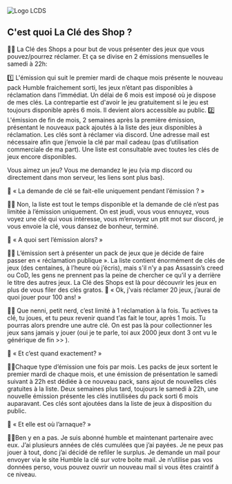 ![Logo LCDS](https://shelter.moe/system/accounts/headers/109/840/972/378/027/638/original/15f3bc52e9803e1d.jpg)

## C'est quoi La Clé des Shop ?

👨‍🏫 La Clé des Shops a pour but de vous présenter des jeux que vous pouvez/pourrez réclamer. Et ça se divise en 2 émissions mensuelles le samedi à 22h:

   1️⃣ L'émission qui suit le premier mardi de chaque mois présente le nouveau pack Humble fraichement sorti, les jeux n’étant pas disponibles à réclamation dans l’immédiat. Un délai de 6 mois est imposé où je dispose de mes clés. La contrepartie est d'avoir le jeu gratuitement si le jeu est toujours disponible après 6 mois. Il devient alors accessible au public.
   2️⃣ L'émission de fin de mois, 2 semaines après la première émission, présentant le nouveaux pack ajoutés à la liste des jeux disponibles à réclamation. Les clés sont à réclamer via discord. Une adresse mail est nécessaire afin que j’envoie la clé par mail cadeau (pas d’utilisation commerciale de ma part). Une liste est consultable avec toutes les clés de jeux encore disponibles. 

Vous aimez un jeu? Vous me demandez le jeu (via mp discord ou directement dans mon serveur, les liens sont plus bas).

🤔 « La demande de clé se fait-elle uniquement pendant l’émission ? »

👨‍🏫 Non, la liste est tout le temps disponible et la demande de clé n’est pas limitée à l’émission uniquement. On est jeudi, vous vous ennuyez, vous voyez une clé qui vous intéresse, vous m’envoyez un ptit mot sur discord, je vous envoie la clé, vous dansez de bonheur, terminé.

🤔 « A quoi sert l’émission alors? »

👨‍🏫 L’émission sert à présenter un pack de jeux que je décide de faire passer en « réclamation publique ». La liste contient énormément de clés de jeux (des centaines, à l’heure où j’écris), mais s'il n’y a pas Assassin’s creed ou CoD, les gens ne prennent pas la peine de chercher ce qu’il y a derrière le titre des autres jeux. La Clé des Shops est là pour découvrir les jeux en plus de vous filer des clés gratos. 
🤔 « Ok, j’vais réclamer 20 jeux, j’aurai de quoi jouer pour 100 ans! »

👨‍🏫 Que nenni, petit nerd, c’est limité à 1 réclamation à la fois. Tu actives ta clé, tu joues, et tu peux revenir quand t’as fait le tour, après 1 mois. Tu pourras alors prendre une autre clé. On est pas là pour collectionner les jeux sans jamais y jouer (oui je te parle, toi aux 2000 jeux dont 3 ont vu le générique de fin >> ).

🤔 « Et c’est quand exactement? »

👨‍🏫Chaque type d’émission une fois par mois. Les packs de jeux sortent le premier mardi de chaque mois, et une émission de présentation le samedi suivant à 22h est dédiée à ce nouveau pack, sans ajout de nouvelles clés gratuites à la liste. Deux semaines plus tard, toujours le samedi à 22h, une nouvelle émission présente les clés inutilisées du pack sorti 6 mois auparavant. Ces clés sont ajoutées dans la liste de jeux à disposition du public.

🤔 « Et elle est où l’arnaque? »

👨‍🏫Ben y en a pas. Je suis abonné humble et maintenant partenaire avec eux. J’ai plusieurs années de clés cumulées que j’ai payées. Je ne peux pas jouer à tout, donc j’ai décidé de refiler le surplus. Je demande un mail pour envoyer via le site Humble la clé sur votre boite mail. Je n’utilise pas vos données perso, vous pouvez ouvrir un nouveau mail si vous êtes craintif à ce niveau.